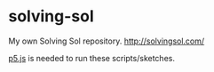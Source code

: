 # solving-sol
My own Solving Sol repository. http://solvingsol.com/

[p5.js](https://p5js.org/) is needed to run these scripts/sketches.
